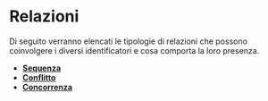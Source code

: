 # Relazioni

Di seguito verranno elencati le tipologie di relazioni che possono coinvolgere i diversi identificatori e cosa comporta la loro presenza.

- [**Sequenza**](./01_sequenza.md)
- [**Conflitto**](./02_conflitto.md)
- [**Concorrenza**](./03_concorrenza.md)
